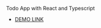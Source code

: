 Todo App with React and Typescript
- [DEMO LINK](https://Anton-Zhytonbaiev.github.io/react-todo-app/)
